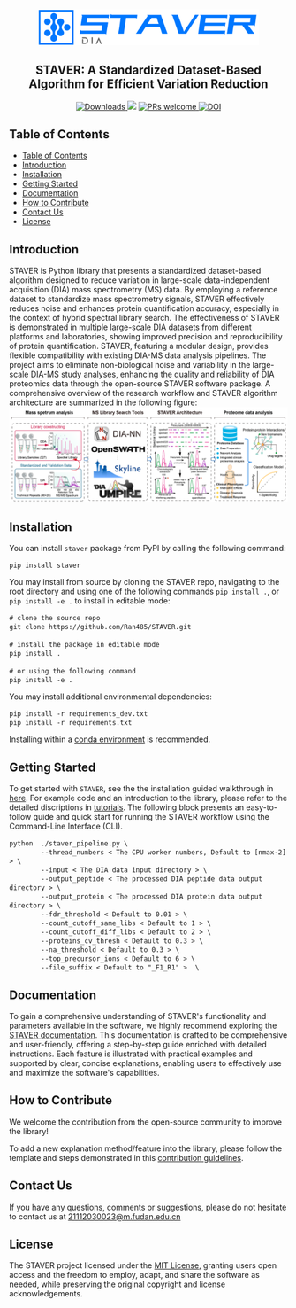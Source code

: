 <p align="center">
    <br>
    <img src="https://github.com/Ran485/STAVER/raw/main/docs/_static/STAVER_logo.svg" width="400"/>
    <br>
    <h2 align="center">
    STAVER: A Standardized Dataset-Based Algorithm for Efficient Variation Reduction
    </h2>
<p>


<div align="center">
  <a href="#">
  <a href="https://github.com/Ran485/STAVER/stargazers">
  <img alt="Downloads" src="https://img.shields.io/github/stars/Ran485/STAVER?logo=GitHub&color=red">
  </a>
  <img src="https://img.shields.io/badge/Python-3.7+-blue">
  </a>
  <a href="https://github.com/dwyl/esta/issues">
  <img alt="PRs welcome" src="https://img.shields.io/badge/PRs-welcome-brightgreen.svg?style=flat">
  </a>
  <a href="https://opensource.org/licenses/MIT">
  <img alt="DOI" src="https://img.shields.io/badge/License-MIT-yellow.svg">
  </a>
</div>

## Table of Contents
- [Table of Contents](#table-of-contents)
- [Introduction](#introduction)
- [Installation](#installation)
- [Getting Started](#getting-started)
- [Documentation](#documentation)
- [How to Contribute](#how-to-contribute)
- [Contact Us](#contact-us)
- [License](#license)


## Introduction

STAVER is Python library that presents a standardized dataset-based algorithm designed to reduce variation in large-scale data-independent acquisition (DIA) mass spectrometry (MS) data. By employing a reference dataset to standardize mass spectrometry signals, STAVER effectively reduces noise and enhances protein quantification accuracy, especially in the context of hybrid spectral library search. The effectiveness of STAVER is demonstrated in multiple large-scale DIA datasets from different platforms and laboratories, showing improved precision and reproducibility of protein quantification. STAVER, featuring a modular design, provides flexible compatibility with existing DIA-MS data analysis pipelines. The project aims to eliminate non-biological noise and variability in the large-scale DIA-MS study analyses, enhancing the quality and reliability of DIA proteomics data through the open-source STAVER software package. A comprehensive overview of the research workflow and STAVER algorithm architecture are summarized in the following figure: ![alt text](https://github.com/Ran485/STAVER/raw/main/docs/_static/STAVER_pipeline.png)

## Installation

You can install ``staver`` package from PyPI by calling the following command: 
``` shell
pip install staver
```
You may install from source by cloning the STAVER repo, navigating to the root directory and using one of the following commands ``pip install .``, or ``pip install -e .`` to install in editable mode:
``` shell
# clone the source repo
git clone https://github.com/Ran485/STAVER.git

# install the package in editable mode
pip install .

# or using the following command
pip install -e .
```
You may install additional environmental dependencies:

``` shell
pip install -r requirements_dev.txt
pip install -r requirements.txt
```
Installing within a [conda environment](https://conda.io/projects/conda/en/latest/user-guide/tasks/manage-environments.html) is recommended.

## Getting Started

To get started with `STAVER`, see the the installation guided walkthrough in [here](https://staver.readthedocs.io/en/latest/installation.html#). For example code and an introduction to the library, please refer to the detailed discriptions in
[tutorials](https://staver.readthedocs.io/en/latest/tutorials.html#). The following block presents an easy-to-follow guide and quick start for running the STAVER workflow using the Command-Line Interface (CLI).

```shell
python  ./staver_pipeline.py \
        --thread_numbers < The CPU worker numbers, Default to [nmax-2] > \
        --input < The DIA data input directory > \
        --output_peptide < The processed DIA peptide data output directory > \
        --output_protein < The processed DIA protein data output directory > \
        --fdr_threshold < Default to 0.01 > \
        --count_cutoff_same_libs < Default to 1 > \
        --count_cutoff_diff_libs < Default to 2 > \
        --proteins_cv_thresh < Default to 0.3 > \
        --na_threshold < Default to 0.3 > \
        --top_precursor_ions < Default to 6 > \
        --file_suffix < Default to "_F1_R1" >  \
```

## Documentation
To gain a comprehensive understanding of STAVER's functionality and parameters available in the software, we highly recommend exploring the [STAVER documentation](https://staver.readthedocs.io/en/latest/index.html). This documentation is crafted to be comprehensive and user-friendly, offering a step-by-step guide enriched with detailed instructions. Each feature is illustrated with practical examples and supported by clear, concise explanations, enabling users to effectively use and maximize the software's capabilities. 

## How to Contribute
We welcome the contribution from the open-source community to improve the library!

To add a new explanation method/feature into the library, please follow the template and steps demonstrated in this 
[contribution guidelines](https://staver.readthedocs.io/en/latest/contributing.html).

## Contact Us
If you have any questions, comments or suggestions, please do not hesitate to contact us at 21112030023@m.fudan.edu.cn

## License
The STAVER project licensed under the [MIT License](https://opensource.org/licenses/MIT), granting users open access and the freedom to employ, adapt, and share the software as needed, while preserving the original copyright and license acknowledgements.
